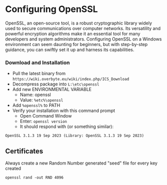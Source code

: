 # Configuring OpenSSL

OpenSSL, an open-source tool, is a robust cryptographic library widely used to secure communications over computer networks. Its versatility and powerful encryption algorithms make it an essential tool for many developers and system administrators. Configuring OpenSSL on a Windows environment can seem daunting for beginners, but with step-by-step guidance, you can swiftly set it up and harness its capabilities.

### Download and Installation

- Pull the latest binary from `https://wiki.overbyte.eu/wiki/index.php/ICS_Download`
- Decompress package into `L:\etc\openssl`
- Add new ENVIRONMENTAL VARIABLE
  - Name: openssl
  - Value: `%etc%\openssl`
- Add `%openssl%` to PATH
- Verify your installation with this command prompt
  - Open Command Window
  - Enter: `openssl version`
  - It should respond with (or something similar):
```shell
OpenSSL 3.1.3 19 Sep 2023 (Library: OpenSSL 3.1.3 19 Sep 2023)
```

## Certificates




Always create a new Random Number generated "seed" file for every key created
```shell
openssl rand -out RND 4096
```